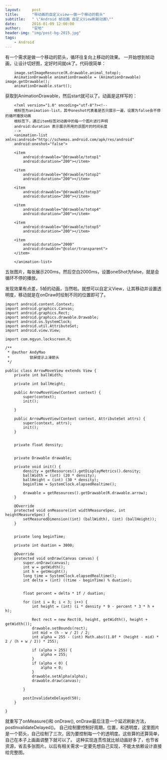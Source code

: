 ```yaml
---
layout:     post
title:      "带动画的自定义view——做一个移动的箭头"
subtitle:   " \"Android 帧动画 自定义View刷新动画\""
date:       2016-01-09 12:00:00
author:     "安地"
header-img: "img/post-bg-2015.jpg"
tags:
    - Android
--- 
```


 有一个需求是做一个移动的箭头，循环往复向上移动的效果。
一开始想到帧动画，让设计切好图，定好时间就ok了。代码很简单：
```    	
    image.setImageResource(R.drawable.animal_totop);
    AnimationDrawable animationDrawable = (AnimationDrawable) image.getDrawable();
    animationDrawable.start();
```    

获取到AnimationDrawable，然后start就可以了。动画是这样写的：
```	
	<?xml version="1.0" encoding="utf-8"?><!--
	根标签为animation-list，其中oneshot代表着是否只展示一遍，设置为false会不停的循环播放动画
	根标签下，通过item标签对动画中的每一个图片进行声明
	android:duration 表示展示所用的该图片的时间长度
 	-->
	<animation-list xmlns:android="http://schemas.android.com/apk/res/android"
    android:oneshot="false">

    <item
        android:drawable="@drawable/totop1"
        android:duration="200"></item>

    <item
        android:drawable="@drawable/totop2"
        android:duration="200"></item>

    <item
        android:drawable="@drawable/totop3"
        android:duration="200"></item>

    <item
        android:drawable="@drawable/totop4"
        android:duration="200"></item>

    <item
        android:drawable="@drawable/totop5"
        android:duration="200"></item>

    <item
        android:duration="2000"
        android:drawable="@color/transparent">
    </item>

	</animation-list>
```

五张图片，每张展示200ms，然后空白2000ms，设置oneShot为false，就是会循环不停的播放。

发现效果有点差，5帧的动画，当然啦。就想可以自定义View，让其移动并设置透明度，移动就是在onDraw时绘制不同的位置即可了。

 	import android.content.Context;
    import android.graphics.Canvas;
    import android.graphics.Rect;
    import android.graphics.drawable.Drawable;
    import android.os.SystemClock;
    import android.util.AttributeSet;
    import android.view.View;

    import com.mgyun.lockscreen.R;

    /**
     * @author AndyMao
     *         锁屏提示上滑箭头
     */

    public class ArrowMoveView extends View {
        private int ballWidth;

        private int ballHeight;

        public ArrowMoveView(Context context) {
            super(context);
            init();

        }

        public ArrowMoveView(Context context, AttributeSet attrs) {
            super(context, attrs);
            init();
        }


        private float density;


        private Drawable drawable;

        private void init() {
            density = getResources().getDisplayMetrics().density;
            ballWidth = (int) (20 * density);
            ballHeight = (int) (30 * density);
            beginTime = SystemClock.elapsedRealtime();

            drawable = getResources().getDrawable(R.drawable.arrow);
        }

        @Override
        protected void onMeasure(int widthMeasureSpec, int heightMeasureSpec) {
            setMeasuredDimension((int) (ballWidth), (int) (ballHeight));
        }


        private long beginTime;

        private int duation = 3000;

        @Override
        protected void onDraw(Canvas canvas) {
            super.onDraw(canvas);
            int w = getWidth();
            int h = getHeight();
            long time = SystemClock.elapsedRealtime();
            int delta = (int) ((time - beginTime) % duation);


            float percent = delta * 1f / duation;

            for (int i = 0; i < 3; i++) {
                int height = (int) (i * density * 9 - percent * 3 * h + h);

                Rect rect = new Rect(0, height, getWidth(), height + getWidth());
                drawable.setBounds(rect);
                int mid = (h - w / 2) / 2;
                int alpha = 255 - (int) Math.abs((1.0f * (height - mid) * 2 / (h + w / 2)) * 255);

                if (alpha > 255) {
                    alpha = 255;
                }
                if (alpha < 0) {
                    alpha = 0;
                }
                drawable.setAlpha(alpha);
                drawable.draw(canvas);

            }

            postInvalidateDelayed(50);
        }

    }

就重写了onMeasure()和 onDraw(), onDraw最后注意一个延迟刷新方法，postInvalidateDelayed()。
自己绘制要控制好周期，位置，和透明度，这里图片是一个箭头，自己绘制了三次，因为要控制每一个的透明度。这些算的还算简单，自己在本子上画画调整下就可以了。
这种实现连贯性就比帧动画好多了，也节省资源，省去多张图片。以后有相关需求一定要先想自己实现，不能太依赖设计直接给完整图。


